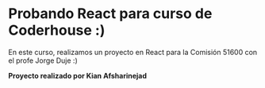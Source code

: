 # Probando React para curso de Coderhouse :)

En este curso, realizamos un proyecto en React para la Comisión 51600 con el profe Jorge Duje :)

**Proyecto realizado por Kian Afsharinejad**
